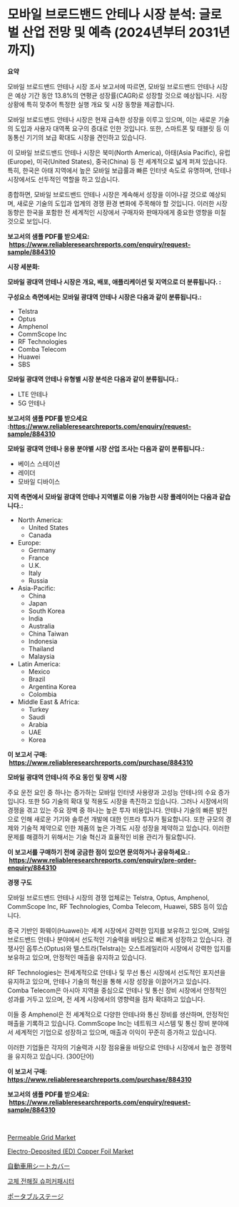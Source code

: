<p><h1>모바일 브로드밴드 안테나 시장 분석: 글로벌 산업 전망 및 예측 (2024년부터 2031년까지)</h1></p><p><strong>요약</strong></p>
<p><p>모바일 브로드밴드 안테나 시장 조사 보고서에 따르면, 모바일 브로드밴드 안테나 시장은 예상 기간 동안 13.8%의 연평균 성장률(CAGR)로 성장할 것으로 예상됩니다. 시장 상황에 특히 맞추어 특정한 실행 개요 및 시장 동향을 제공합니다.</p><p>모바일 브로드밴드 안테나 시장은 현재 급속한 성장을 이루고 있으며, 이는 새로운 기술의 도입과 사용자 대역폭 요구의 증대로 인한 것입니다. 또한, 스마트폰 및 태블릿 등 이동통신 기기의 보급 확대도 시장을 견인하고 있습니다.</p><p>이 모바일 브로드밴드 안테나 시장은 북미(North America), 아태(Asia Pacific), 유럽(Europe), 미국(United States), 중국(China) 등 전 세계적으로 넓게 퍼져 있습니다. 특히, 한국은 아태 지역에서 높은 모바일 보급률과 빠른 인터넷 속도로 유명하며, 안테나 시장에서도 선두적인 역할을 하고 있습니다.</p><p>종합하면, 모바일 브로드밴드 안테나 시장은 계속해서 성장을 이어나갈 것으로 예상되며, 새로운 기술의 도입과 업계의 경쟁 환경 변화에 주목해야 할 것입니다. 이러한 시장 동향은 한국을 포함한 전 세계적인 시장에서 구매자와 판매자에게 중요한 영향을 미칠 것으로 보입니다.</p></p>
<p><strong>보고서의 샘플 PDF를 받으세요: &nbsp;<a href="https://www.reliableresearchreports.com/enquiry/request-sample/884310">https://www.reliableresearchreports.com/enquiry/request-sample/884310</a></strong></p>
<p><strong>시장 세분화:</strong></p>
<p><strong> 모바일 광대역 안테나 시장은 개요, 배포, 애플리케이션 및 지역으로 더 분류됩니다. :</strong></p>
<p><strong>구성요소 측면에서는 모바일 광대역 안테나 시장은 다음과 같이 분류됩니다.:</strong></p>
<p><ul><li>Telstra</li><li>Optus</li><li>Amphenol</li><li>CommScope Inc</li><li>RF Technologies</li><li>Comba Telecom</li><li>Huawei</li><li>SBS</li></ul></p>
<p><strong> 모바일 광대역 안테나 유형별 시장 분석은 다음과 같이 분류됩니다.:</strong></p>
<p><ul><li>LTE 안테나</li><li>5G 안테나</li></ul></p>
<p><strong>보고서의 샘플 PDF를 받으세요 :<a href="https://www.reliableresearchreports.com/enquiry/request-sample/884310">https://www.reliableresearchreports.com/enquiry/request-sample/884310</a></strong></p>
<p><strong> 모바일 광대역 안테나 응용 분야별 시장 산업 조사는 다음과 같이 분류됩니다.:</strong></p>
<p><ul><li>베이스 스테이션</li><li>레이더</li><li>모바일 디바이스</li></ul></p>
<p><strong>지역 측면에서 모바일 광대역 안테나 지역별로 이용 가능한 시장 플레이어는 다음과 같습니다.:</strong></p>
<p><ul>
    <li>
        North America:
        <ul>
            <li>United States</li>
            <li>Canada</li>
        </ul>
    </li>
    <li>
        Europe:
        <ul>
            <li>Germany</li>
            <li>France</li>
            <li>U.K.</li>
            <li>Italy</li>
            <li>Russia</li>
        </ul>
    </li>
    <li>
        Asia-Pacific:
        <ul>
            <li>China</li>
            <li>Japan</li>
            <li>South Korea</li>
            <li>India</li>
            <li>Australia</li>
            <li>China Taiwan</li>
            <li>Indonesia</li>
            <li>Thailand</li>
            <li>Malaysia</li>
        </ul>
    </li>
    <li>
        Latin America:
        <ul>
            <li>Mexico</li>
            <li>Brazil</li>
            <li>Argentina Korea</li>
            <li>Colombia</li>
        </ul>
    </li>
    <li>
        Middle East & Africa:
        <ul>
            <li>Turkey</li>
            <li>Saudi</li>
            <li>Arabia</li>
            <li>UAE</li>
            <li>Korea</li>
        </ul>
    </li>
    </ul></p>
<p><strong>이 보고서 구매: &nbsp;<a href="https://www.reliableresearchreports.com/purchase/884310">https://www.reliableresearchreports.com/purchase/884310</a></strong></p>
<p><strong>모바일 광대역 안테나의 주요 동인 및 장벽 시장</strong></p>
<p><p>주요 운전 요인 중 하나는 증가하는 모바일 인터넷 사용량과 고성능 안테나의 수요 증가입니다. 또한 5G 기술의 확대 및 적용도 시장을 촉진하고 있습니다. 그러나 시장에서의 경쟁을 겪고 있는 주요 장벽 중 하나는 높은 투자 비용입니다. 안테나 기술의 빠른 발전으로 인해 새로운 기기와 솔루션 개발에 대한 인프라 투자가 필요합니다. 또한 규모의 경제와 기술적 제약으로 인한 제품의 높은 가격도 시장 성장을 제약하고 있습니다. 이러한 문제를 해결하기 위해서는 기술 혁신과 효율적인 비용 관리가 필요합니다.</p></p>
<p><strong>이 보고서를 구매하기 전에 궁금한 점이 있으면 문의하거나 공유하세요.: &nbsp;<a href="https://www.reliableresearchreports.com/enquiry/pre-order-enquiry/884310">https://www.reliableresearchreports.com/enquiry/pre-order-enquiry/884310</a></strong></p>
<p><strong>경쟁 구도</strong></p>
<p><p>모바일 브로드밴드 안테나 시장의 경쟁 업체로는 Telstra, Optus, Amphenol, CommScope Inc, RF Technologies, Comba Telecom, Huawei, SBS 등이 있습니다. </p><p>중국 기반인 화웨이(Huawei)는 세계 시장에서 강력한 입지를 보유하고 있으며, 모바일 브로드밴드 안테나 분야에서 선도적인 기술력을 바탕으로 빠르게 성장하고 있습니다. 경쟁사인 옵투스(Optus)와 텔스트라(Telstra)는 오스트레일리아 시장에서 강력한 입지를 보유하고 있으며, 안정적인 매출을 유지하고 있습니다. </p><p>RF Technologies는 전세계적으로 안테나 및 무선 통신 시장에서 선도적인 포지션을 유지하고 있으며, 안테나 기술의 혁신을 통해 시장 성장을 이끌어가고 있습니다. Comba Telecom은 아시아 지역을 중심으로 안테나 및 통신 장비 시장에서 안정적인 성과를 거두고 있으며, 전 세계 시장에서의 영향력을 점차 확대하고 있습니다. </p><p>이들 중 Amphenol은 전 세계적으로 다양한 안테나와 통신 장비를 생산하며, 안정적인 매출을 기록하고 있습니다. CommScope Inc는 네트워크 시스템 및 통신 장비 분야에서 세계적인 기업으로 성장하고 있으며, 매출과 이익이 꾸준히 증가하고 있습니다. </p><p>이러한 기업들은 각자의 기술력과 시장 점유율을 바탕으로 안테나 시장에서 높은 경쟁력을 유지하고 있습니다. (300단어)</p></p>
<p><strong>이 보고서 구매: &nbsp; <a href="https://www.reliableresearchreports.com/purchase/884310">https://www.reliableresearchreports.com/purchase/884310</a></strong></p>
<p><strong>보고서의 샘플 PDF를 받으세요: &nbsp;<a href="https://www.reliableresearchreports.com/enquiry/request-sample/884310">https://www.reliableresearchreports.com/enquiry/request-sample/884310</a></strong><strong></strong></p>
<p>&nbsp;</p>
<p><p><a href="https://issuu.com/reportprime-2/docs/permeable-grid-market-size-2030.pptx">Permeable Grid Market</a></p><p><a href="https://github.com/timeliteaut/Market-Research-Report-List-1/blob/main/electro-deposited-ed-copper-foil-market.md">Electro-Deposited (ED) Copper Foil Market</a></p><p><a href="https://github.com/lababdou/Market-Research-Report-List-3/blob/main/90855881630.md">自動車用シートカバー</a></p><p><a href="https://medium.com/@felipegrrady654556/2024%EB%85%84%EB%B6%80%ED%84%B0-2031%EB%85%84%EA%B9%8C%EC%A7%80-%EA%B8%B0%EA%B0%84%EC%97%90-%EB%8C%80%ED%95%9C-%EA%B3%A0%EC%B2%B4-%EC%A0%84%ED%95%B4%EC%A7%88-%EC%8A%88%ED%8D%BC%EC%BB%A4%ED%8C%A8%EC%8B%9C%ED%84%B0-%EC%8B%9C%EC%9E%A5-%EB%B6%84%EC%84%9D-%EB%B0%8F-%ED%81%AC%EA%B8%B0-%EC%98%88%EC%B8%A1-d76e4f1bf83f">고체 전해질 슈퍼커패시터</a></p><p><a href="https://medium.com/@alyle7648/%E3%83%9D%E3%83%BC%E3%82%BF%E3%83%96%E3%83%AB%E3%82%B9%E3%83%86%E3%83%BC%E3%82%B8%E5%B8%82%E5%A0%B4-%E3%82%BF%E3%82%A4%E3%83%97-%E3%82%A2%E3%83%97%E3%83%AA%E3%82%B1%E3%83%BC%E3%82%B7%E3%83%A7%E3%83%B3-%E3%81%8A%E3%82%88%E3%81%B3%E5%9C%B0%E7%90%86%E3%81%AB%E3%82%88%E3%82%8B%E5%8C%85%E6%8B%AC%E7%9A%84%E3%81%AA%E8%A9%95%E4%BE%A1-4d76fed1ee19">ポータブルステージ</a></p></p>